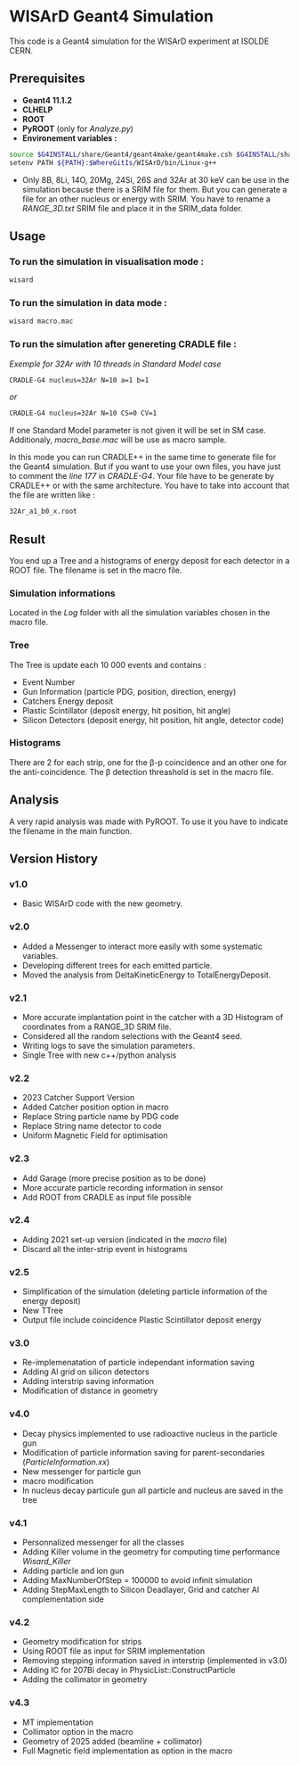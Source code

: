 # WISArD Geant4 Simulation

This code is a Geant4 simulation for the WISArD experiment at ISOLDE CERN.

## Prerequisites
- **Geant4 11.1.2**
- **CLHELP**
- **ROOT** 
- **PyROOT** (only for *Analyze.py*)
- **Environement variables :**
```bash
source $G4INSTALL/share/Geant4/geant4make/geant4make.csh $G4INSTALL/share/Geant4/geant4make/
setenv PATH ${PATH}:$WhereGitIs/WISArD/bin/Linux-g++
```

- Only 8B, 8Li, 14O, 20Mg, 24Si, 26S and 32Ar at 30 keV can be use in the simulation because there is a SRIM file for them. But you can generate a file for an other nucleus or energy with SRIM. You have to rename a *RANGE_3D.txt* SRIM file and place it in the SRIM_data folder.

## Usage
### To run the simulation in visualisation mode :
```bash
wisard 
```
### To run the simulation in data mode :
```bash
wisard macro.mac
```

### To run the simulation after genereting CRADLE file :
*Exemple for 32Ar with 10 threads in Standard Model case*

```bash
CRADLE-G4 nucleus=32Ar N=10 a=1 b=1
```
*or*
```bash
CRADLE-G4 nucleus=32Ar N=10 CS=0 CV=1
```
If one Standard Model parameter is not given it will be set in SM case. Additionaly, *macro_base.mac* will be use as macro sample.

In this mode you can run CRADLE++ in the same time to generate file for the Geant4 simulation. But if you want to use your own files, you have just to comment the *line 177* in *CRADLE-G4*. Your file have to be generate by CRADLE++ or with the same architecture.
You have to take into account that the file are written like :
```bash
32Ar_a1_b0_x.root
```

## Result
You end up a Tree and a histograms of energy deposit for each detector in a ROOT file. The filename is set in the macro file.

### Simulation informations
Located in the *Log* folder with all the simulation variables chosen in the macro file.

### Tree
The Tree is update each 10 000 events and contains :
- Event Number
- Gun Information (particle PDG, position, direction, energy)
- Catchers Energy deposit
- Plastic Scintillator (deposit energy, hit position, hit angle)
- Silicon Detectors (deposit energy, hit position, hit angle, detector code)

### Histograms
There are 2 for each strip, one for the β-p coincidence and an other one for the anti-coincidence. The β detection threashold is set in the macro file.

## Analysis
A very rapid analysis was made with PyROOT. To use it you have to indicate the filename in the main function.


## Version History

### v1.0
- Basic WISArD code with the new geometry.

### v2.0
- Added a Messenger to interact more easily with some systematic variables.
- Developing different trees for each emitted particle.
- Moved the analysis from DeltaKineticEnergy to TotalEnergyDeposit.

### v2.1
- More accurate implantation point in the catcher with a 3D Histogram of coordinates from a RANGE_3D SRIM file.
- Considered all the random selections with the Geant4 seed.
- Writing logs to save the simulation parameters.
- Single Tree with new c++/python analysis

### v2.2
- 2023 Catcher Support Version
- Added Catcher position option in macro
- Replace String particle name by PDG code
- Replace String name detector to code
- Uniform Magnetic Field for optimisation

### v2.3
- Add Garage (more precise position as to be done)
- More accurate particle recording information in sensor
- Add ROOT from CRADLE as input file possible

### v2.4
- Adding 2021 set-up version (indicated in the *macro* file)
- Discard all the inter-strip event in histograms

### v2.5
- Simplification of the simulation (deleting particle information of the energy deposit)
- New TTree 
- Output file include coincidence Plastic Scintillator deposit energy

### v3.0
- Re-implemenatation of particle independant information saving
- Adding Al grid on silicon detectors
- Adding interstrip saving information
- Modification of distance in geometry

### v4.0
- Decay physics implemented to use radioactive nucleus in the particle gun
- Modification of particle information saving for parent-secondaries (*ParticleInformation.xx*)
- New messenger for particle gun
- macro modification
- In nucleus decay particule gun all particle and nucleus are saved in the tree

### v4.1
- Personnalized messenger for all the classes
- Adding Killer volume in the geometry for computing time performance *Wisard_Killer*
- Adding particle and ion gun
- Adding MaxNumberOfStep = 100000 to avoid infinit simulation
- Adding StepMaxLength to Silicon Deadlayer, Grid and catcher Al complementation side

### v4.2
- Geometry modification for strips
- Using ROOT file as input for SRIM implementation
- Removing stepping information saved in interstrip (implemented in v3.0)
- Adding IC for 207Bi decay in PhysicList::ConstructParticle
- Adding the collimator in geometry

### v4.3
- MT implementation
- Collimator option in the macro
- Geometry of 2025 added (beamline + collimator)
- Full Magnetic field implementation as option in the macro